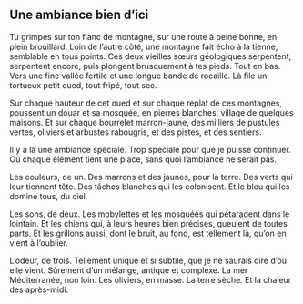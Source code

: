 Une ambiance bien d’ici
-----------------------

Tu grimpes sur ton flanc de montagne, sur une route à peine bonne, en plein brouillard.
Loin de l’autre côté, une montagne fait écho à la tienne, semblable en tous points.
Ces deux vieilles sœurs géologiques serpentent, serpentent encore, puis plongent brusquement à tes pieds.
Tout en bas.
Vers une fine vallée fertile et une longue bande de rocaille.
Là file un tortueux petit oued, tout fripé, tout sec.

Sur chaque hauteur de cet oued et sur chaque replat de ces montagnes, poussent un douar et sa mosquée, en pierres blanches, village de quelques maisons.
Et sur chaque bourrelet marron-jaune, des milliers de pustules vertes, oliviers et arbustes rabougris, et des pistes, et des sentiers.

Il y a là une ambiance spéciale.
Trop spéciale pour que je puisse continuer.
Où chaque élément tient une place, sans quoi l’ambiance ne serait pas.

Les couleurs, de un.
Des marrons et des jaunes, pour la terre.
Des verts qui leur tiennent tête.
Des tâches blanches qui les colonisent.
Et le bleu qui les domine tous, du ciel.

Les sons, de deux.
Les mobylettes et les mosquées qui pétaradent dans le lointain.
Et les chiens qui, à leurs heures bien précises, gueulent de toutes parts.
Et les grillons aussi, dont le bruit, au fond, est tellement là, qu’on en vient à l’oublier.

L’odeur, de trois.
Tellement unique et si subtile, que je ne saurais dire d’où elle vient.
Sûrement d’un mélange, antique et complexe.
La mer Méditerranée, non loin.
Les oliviers, en masse.
La terre sèche.
Et la chaleur des après-midi.
